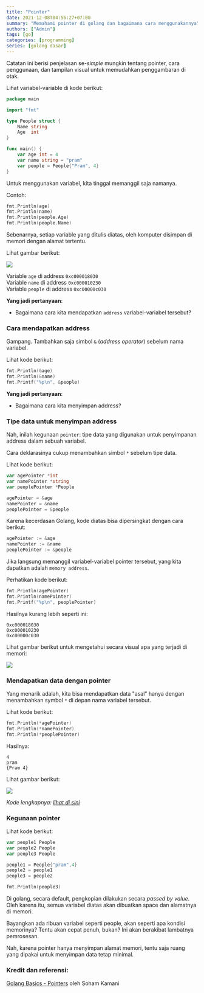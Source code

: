 ```yaml
---
title: "Pointer"
date: 2021-12-08T04:56:27+07:00
summary: "Memahami pointer di golang dan bagaimana cara menggunakannya"
authors: ["Admin"]
tags: [go]
categories: [programming]
series: [golang dasar]
---
```


Catatan ini berisi penjelasan se-*simple* mungkin tentang pointer, cara penggunaan, dan tampilan visual untuk memudahkan penggambaran di otak. 

Lihat variabel-variable di kode berikut:
```go
package main

import "fmt"

type People struct {
	Name string
	Age  int
}

func main() {
	var age int = 4
	var name string = "pram"
	var people = People{"Pram", 4}
}
```


Untuk menggunakan variabel, kita tinggal memanggil saja namanya.

Contoh:
```go
fmt.Println(age)
fmt.Println(name)
fmt.Println(people.Age)
fmt.Println(people.Name)
```

Sebenarnya, setiap variable yang  ditulis diatas, oleh komputer disimpan di memori dengan alamat tertentu. 

Lihat gambar berikut:

![](https://gist.githubusercontent.com/ynwd/fd867c9b4b92f557440d25b795e71f8c/raw/fe3fc26144da6c34a9ca1623ae9eeb5046c427cb/pointer-Page-1.svg)

Variable `age` di address `0xc000018030`  
Variable `name` di address `0xc000010230`  
Variable `people` di address `0xc00000c030`  


**Yang jadi pertanyaan**:  
- Bagaimana cara kita mendapatkan `address` variabel-variabel tersebut?

### Cara mendapatkan address
Gampang. Tambahkan saja simbol `&` (*address operator*) sebelum nama variabel.

Lihat kode berikut:
```go
fmt.Println(&age)
fmt.Println(&name)
fmt.Printf("%p\n", &people)
```

**Yang jadi pertanyaan**:
- Bagaimana cara kita menyimpan address?

### Tipe data untuk menyimpan address
Nah, inilah kegunaan `pointer`: tipe data yang digunakan untuk penyimpanan address dalam sebuah variabel.  

Cara deklarasinya cukup menambahkan simbol `*` sebelum tipe data.

Lihat kode berikut:

```go
var agePointer *int
var namePointer *string
var peoplePointer *People

agePointer = &age
namePointer = &name
peoplePointer = &people
```

Karena kecerdasan Golang, kode diatas bisa dipersingkat dengan cara berikut:

```go
agePointer := &age
namePointer := &name
peoplePointer := &people
```

Jika langsung memanggil variabel-variabel pointer tersebut, yang kita dapatkan adalah `memory address`.

Perhatikan kode berikut:
```go
fmt.Println(agePointer)
fmt.Println(namePointer)
fmt.Printf("%p\n", peoplePointer)
```

Hasilnya kurang lebih seperti ini:
```
0xc000018030
0xc000010230
0xc00000c030
```

Lihat gambar berikut untuk mengetahui secara visual apa yang terjadi di memori:

![](https://gist.githubusercontent.com/ynwd/fd867c9b4b92f557440d25b795e71f8c/raw/2ba5ac238a7ab59b72602c835fe669eec053e15b/pointer-Page-3.svg)


### Mendapatkan data dengan pointer
Yang menarik adalah, kita bisa mendapatkan data "asal" hanya dengan menambahkan symbol `*` di depan nama variabel tersebut.

Lihat kode berikut:
```go
fmt.Println(*agePointer)
fmt.Println(*namePointer)
fmt.Println(*peoplePointer)
```

Hasilnya:
```
4
pram
{Pram 4}
```

Lihat gambar berikut:

![](https://gist.githubusercontent.com/ynwd/fd867c9b4b92f557440d25b795e71f8c/raw/fe3fc26144da6c34a9ca1623ae9eeb5046c427cb/pointer-Page-2.svg)

*Kode lengkapnya: [lihat di sini](https://go.dev/play/p/I8jd-gxbiw1)*

### Kegunaan pointer

Lihat kode berikut:

```go
var people1 People
var people2 People
var people3 People

people1 = People{"pram",4}
people2 = people1
people3 = people2

fmt.Println(people3)
```

Di golang, secara default, pengkopian dilakukan secara *passed by value*. Oleh karena itu, semua variabel diatas akan dibuatkan space dan alamatnya di memori.

Bayangkan ada ribuan variabel seperti people, akan seperti apa kondisi memorinya? Tentu akan cepat penuh, bukan? Ini akan berakibat lambatnya pemrosesan.

Nah, karena pointer hanya menyimpan alamat memori, tentu saja ruang yang dipakai untuk menyimpan data tetap minimal.

### Kredit dan referensi:
[Golang Basics - Pointers](https://codetree.dev/golang-basics/pointers/) oleh Soham Kamani
